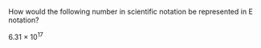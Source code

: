 How would the following number in scientific notation be represented in E
notation?

6.31 × 10<sup>17</sup>

